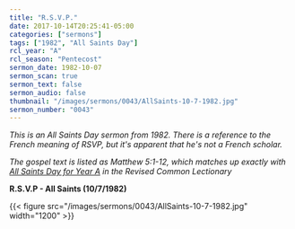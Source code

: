 ```yaml
---
title: "R.S.V.P."
date: 2017-10-14T20:25:41-05:00
categories: ["sermons"]
tags: ["1982", "All Saints Day"]
rcl_year: "A"
rcl_season: "Pentecost"
sermon_date: 1982-10-07
sermon_scan: true
sermon_text: false
sermon_audio: false
thumbnail: "/images/sermons/0043/AllSaints-10-7-1982.jpg"
sermon_number: "0043"
---
```

_This is an All Saints Day sermon from 1982. There is a reference to the French meaning of RSVP, but it's apparent that he's not a French scholar._

<!--more-->

_The gospel text is listed as Matthew 5:1-12, which matches up exactly with [All Saints Day for Year A](https://lectionary.library.vanderbilt.edu/texts/?y=17134&z=p&d=83) in the Revised Common Lectionary_

**R.S.V.P - All Saints (10/7/1982)**

{{< figure src="/images/sermons/0043/AllSaints-10-7-1982.jpg" width="1200" >}}
